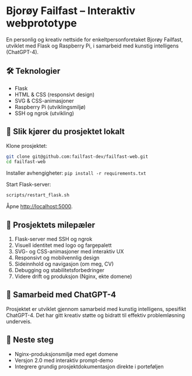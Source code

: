 # Bjorøy Failfast – Interaktiv webprototype

En personlig og kreativ nettside for enkeltpersonforetaket Bjorøy Failfast, utviklet med Flask og Raspberry Pi, i samarbeid med kunstig intelligens (ChatGPT-4).

## 🛠️ Teknologier
- Flask
- HTML & CSS (responsivt design)
- SVG & CSS-animasjoner
- Raspberry Pi (utviklingsmiljø)
- SSH og ngrok (utvikling)

## 🚀 Slik kjører du prosjektet lokalt
 
Klone prosjektet:
```bash
git clone git@github.com:failfast-dev/failfast-web.git
cd failfast-web
```

Installer avhengigheter:
`pip install -r requirements.txt`

Start Flask-server:
```bash
scripts/restart_flask.sh
```


Åpne [http://localhost:5000](http://localhost:5000).

## 📑 Prosjektets milepæler
1. Flask-server med SSH og ngrok
2. Visuell identitet med logo og fargepalett
3. SVG- og CSS-animasjoner med interaktiv UX
4. Responsivt og mobilvennlig design
5. Sideinnhold og navigasjon (om meg, CV)
6. Debugging og stabilitetsforbedringer
7. Videre drift og produksjon (Nginx, ekte domene)

## 🤖 Samarbeid med ChatGPT-4
Prosjektet er utviklet gjennom samarbeid med kunstig intelligens, spesifikt ChatGPT-4. Det har gitt kreativ støtte og bidratt til effektiv problemløsning underveis.

## 📌 Neste steg
- Nginx-produksjonsmiljø med eget domene
- Versjon 2.0 med interaktiv prompt-demo
- Integrere grundig prosjektdokumentasjon direkte i porteføljen

